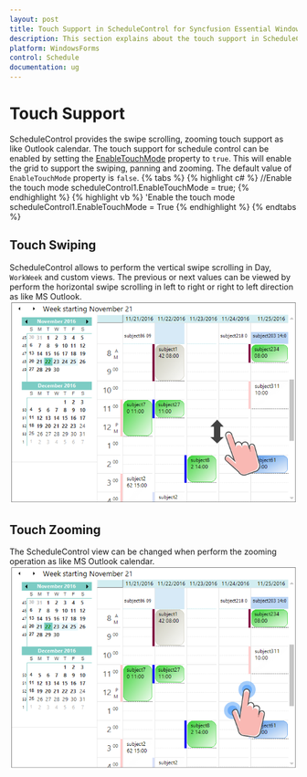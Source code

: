 ```yaml
---
layout: post
title: Touch Support in ScheduleControl for Syncfusion Essential Windows Forms
description: This section explains about the touch support in ScheduleControl
platform: WindowsForms
control: Schedule
documentation: ug
--- 
```


# Touch Support
ScheduleControl provides the swipe scrolling, zooming touch support as like Outlook calendar. The touch support for schedule control can be enabled by setting the [EnableTouchMode](https://help.syncfusion.com/cr/cref_files/windowsforms/schedule/Syncfusion.Schedule.Windows~Syncfusion.Windows.Forms.Schedule.ScheduleControl~EnableTouchMode.html#) property to `true`. This will enable the grid to support the swiping, panning and zooming. The default value of `EnableTouchMode` property is `false`.
{% tabs %}
{% highlight c# %}
//Enable the touch mode
scheduleControl1.EnableTouchMode = true;
{% endhighlight %}
{% highlight vb %}
'Enable the touch mode
scheduleControl1.EnableTouchMode = True
{% endhighlight %}
{% endtabs %}
## Touch Swiping
ScheduleControl allows to perform the vertical swipe scrolling in Day, `WorkWeek` and custom views. The previous or next values can be viewed by perform the horizontal swipe scrolling in left to right or right to left direction as like MS Outlook.
![](TouchSupport_images/Schedule_img1.png)

## Touch Zooming
The ScheduleControl view can be changed when perform the zooming operation as like MS Outlook calendar. 
![](TouchSupport_images/Schedule_img2.png)

